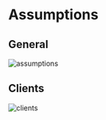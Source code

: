 # Assumptions

## General

![assumptions](/images/assumptions.png)

## Clients

![clients](/images/clients.png)